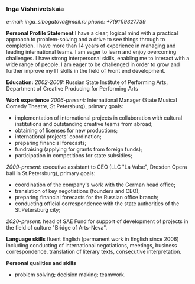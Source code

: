 ### **Inga Vishnivetskaia**
_e-mail: inga_sibogatova@mail.ru_
_phone: +7(911)9327739_

**Personal Profile Statement**
I have a clear, logical mind with a practical approach to problem-solving and a drive to see things through to completion. I have more than 14 years of experience in managing and leading international teams. I am eager to learn and enjoy overcoming challenges. I have strong interpersonal skills, enabling me to interact with a wide range of people. I am eager to be challenged in order to grow and further improve my IT skills in the field of Front end development.

**Education:**
_2002-2008:_
Russian State Institute of Performing Arts, Department of Creative Producing for Performing Arts

**Work experience**
_2006-present:_ International Manager (State Musical Comedy Theatre, St.Petersburg), primary goals:
- implementation of international projects in collaboration with cultural institutions and outstanding creative teams from abroad;
- obtaining of licenses for new productions;
- international projects' coordination;
- preparing financial forecasts;
- fundraising (applying for grants from foreign funds);
- participation in competitions for state subsidies;

_2009-present:_ executive assistant to CEO (LLC "La Valse", Dresden Opera ball in St.Petersburg), primary goals:
- coordination of the company's work with the German head office;
- translation of key negotiations (founders and CEO);
- preparing financial forecasts for the Russian office branch;
- conducting official correspondence with the state authorities of the St.Petersburg city;

_2020-present:_ head of SAE Fund for support of development of projects in the field of culture "Bridge of Arts-Neva".

**Language skills**
fluent English (permanent work in English since 2006) including conducting of international negotiations, meetings, business correspondence, translation of literary texts, consecutive interpretation.

**Personal qualities and skills**
- problem solving; decision making; teamwork.
